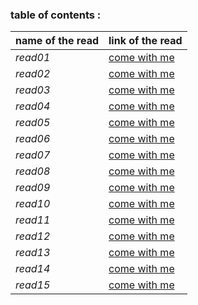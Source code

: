 ### table of contents :
 
 **name of the read**   |   **link of the read**
 -----------------      |   --------
 *read01*               | [come with me](read01.md)
 *read02*               |[come with me](read02.md)
 *read03*               | [come with me](read03.md)
 *read04*               |[come with me](read04.md)
 *read05*               | [come with me](read05.md)
 *read06*               |[come with me](read06.md)
 *read07*               | [come with me](read07.md)
 *read08*               |[come with me](read08.md)
 *read09*               | [come with me](read09.md)
 *read10*               |[come with me](read10.md)
 *read11*               | [come with me](read11.md)
 *read12*               |[come with me](read12.md)
 *read13*               | [come with me](read13.md)
 *read14*               |[come with me](read14.md)
 *read15*               | [come with me](read15.md)

 